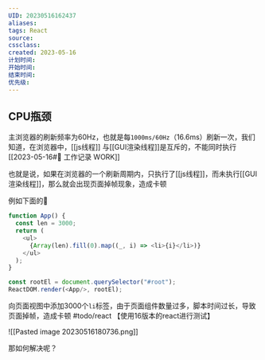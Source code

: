 ```yaml
---
UID: 20230516162437 
aliases: 
tags: React
source: 
cssclass: 
created: 2023-05-16
计划时间:
开始时间:
结束时间:
优先级:
---
```


## CPU瓶颈

主浏览器的刷新频率为60Hz，也就是每`1000ms/60Hz`（16.6ms）刷新一次，我们知道，在浏览器中，[[js线程]] 与[[GUI渲染线程]]是互斥的，不能同时执行 [[2023-05-16#💼 工作记录 WORK]]

也就是说，如果在浏览器的一个刷新周期内，只执行了[[js线程]]，而未执行[[GUI渲染线程]]，那么就会出现页面掉帧现象，造成卡顿

例如下面的🌰

```js
function App() {
  const len = 3000;
  return (
    <ul>
      {Array(len).fill(0).map((_, i) => <li>{i}</li>)}
    </ul>
  );
}

const rootEl = document.querySelector("#root");
ReactDOM.render(<App/>, rootEl);  
```

向页面视图中添加3000个`li`标签，由于页面组件数量过多，脚本时间过长，导致页面掉帧，造成卡顿 #todo/react 【使用16版本的react进行测试】

![[Pasted image 20230516180736.png]]

那如何解决呢？
